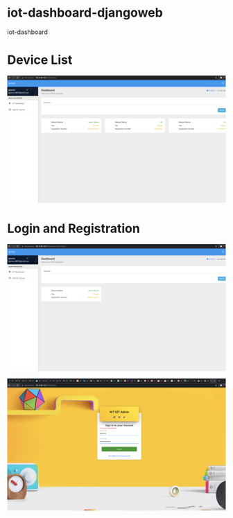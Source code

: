 # iot-dashboard-djangoweb
iot-dashboard


# Device List
![](iot_dashboard1.png)


# Login and Registration

![](iot_dashboard2.png)


![](iot_dashboard4.png)



